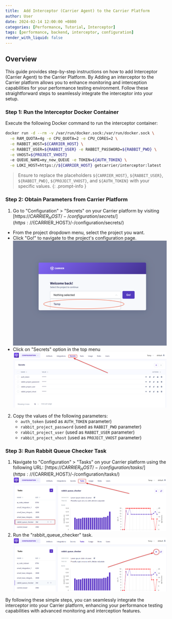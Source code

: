 ```yaml
---
title:  Add Interceptor (Carrier Agent) to the Carrier Platform
author: User
date: 2024-02-14 12:00:00 +0800
categories: [Performance, Tutorial, Interceptor]
tags: [performance, backend, interceptor, configuration]
render_with_liquid: false
---
```


## Overview

This guide provides step-by-step instructions on how to add Interceptor (Carrier Agent) to the Carrier Platform. By Adding an interceptor to the Carrier platform allows you to enhance monitoring and interception capabilities for your performance testing environment. Follow these straightforward steps to seamlessly integrate the interceptor into your setup.

### Step 1: Run the Interceptor Docker Container
 
Execute the following Docker command to run the interceptor container:
 
```bash
docker run -d --rm -v /var/run/docker.sock:/var/run/docker.sock \
  -e RAM_QUOTA=4g -e CPU_QUOTA=2 -e CPU_CORES=2 \
  -e RABBIT_HOST=${CARRIER_HOST} \
  -e RABBIT_USER=${RABBIT_USER} -e RABBIT_PASSWORD=${RABBIT_PWD} \
  -e VHOST=${PROJECT_VHOST}
  -e QUEUE_NAME=my_new_QUEUE -e TOKEN=${AUTH_TOKEN} \
  -e LOKI_HOST=https://${CARRIER_HOST} getcarrier/interceptor:latest
```
 > Ensure to replace the placeholders `${CARRIER_HOST}`, `${RABBIT_USER}`, `${RABBIT_PWD}`, `${PROJECT_VHOST}`, and `${AUTH_TOKEN}` with your specific values.
{: .prompt-info }
 
### Step 2: Obtain Parameters from Carrier Platform
 
1. Go to "Configuration" > "Secrets" on your Carrier platform by visiting [https://${CARRIER_HOST}/-/configuration/secrets/](https://${CARRIER_HOST}/-/configuration/secrets/)
  - From the project dropdown menu, select the project you want.
  - Click "Go!" to navigate to the project's configuration page.
  ![Select Project](/assets/posts_img/select_prj.png)
  - Click on "Secrets" option in the top menu
  ![Secrets Option](/assets/posts_img/secrets_option.png)

2. Copy the values of the following parameters:
   - `auth_token` (used as `AUTH_TOKEN` parameter)
   - `rabbit_project_password` (used as `RABBIT_PWD` parameter)
   - `rabbit_project_user` (used as `RABBIT_USER` parameter)
   - `rabbit_project_vhost` (used as `PROJECT_VHOST` parameter)
 
### Step 3: Run Rabbit Queue Checker Task
 
1. Navigate to "Configuration" > "Tasks" on your Carrier platform using the following URL: [https://${CARRIER_HOST}/-/configuration/tasks/](https://${CARRIER_HOST}/-/configuration/tasks/)
![Tasks RQC](/assets/posts_img/tasks_rqc.png)
2. Run the "rabbit_queue_checker" task.
![Run RQC](/assets/posts_img/run_rqc.png)
 
By following these simple steps, you can seamlessly integrate the interceptor into your Carrier platform, enhancing your performance testing capabilities with advanced monitoring and interception features.